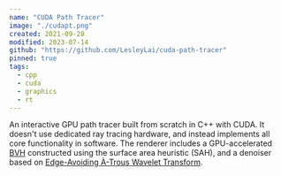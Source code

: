 ```yaml
---
name: "CUDA Path Tracer"
image: "./cudapt.png"
created: 2021-09-28
modified: 2023-07-14
github: "https://github.com/LesleyLai/cuda-path-tracer"
pinned: true
tags:
  - cpp
  - cuda
  - graphics
  - rt
---
```


An interactive GPU path tracer built from scratch in C++ with CUDA. It doesn't use dedicated ray tracing hardware, and instead implements all core functionality in software. The renderer includes a GPU-accelerated [BVH](https://en.wikipedia.org/wiki/Bounding_volume_hierarchy) constructed using the surface area heuristic (SAH), and a denoiser based on [Edge-Avoiding À-Trous Wavelet Transform](https://jo.dreggn.org/home/2010_atrous.pdf).